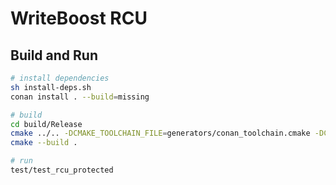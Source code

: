 # WriteBoost RCU

## Build and Run

```sh
# install dependencies
sh install-deps.sh
conan install . --build=missing

# build
cd build/Release
cmake ../.. -DCMAKE_TOOLCHAIN_FILE=generators/conan_toolchain.cmake -DCMAKE_BUILD_TYPE=Release
cmake --build .

# run
test/test_rcu_protected
```
